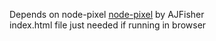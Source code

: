 Depends on node-pixel <a href="https://github.com/ajfisher/node-pixel">node-pixel</a> by AJFisher
<br/>
index.html file just needed if running in browser 